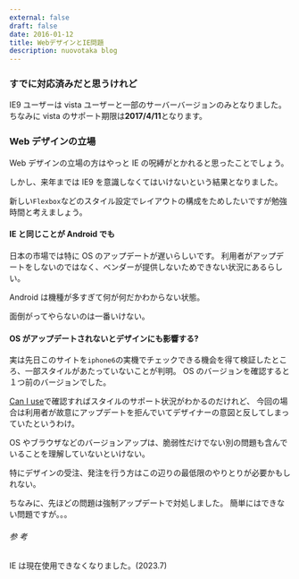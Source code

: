 ```yaml
---
external: false
draft: false
date: 2016-01-12
title: WebデザインとIE問題
description: nuovotaka blog
---
```


### すでに対応済みだと思うけれど

IE9 ユーザーは vista ユーザーと一部のサーバーバージョンのみとなりました。
ちなみに vista のサポート期限は**2017/4/11**となります。

### Web デザインの立場

Web デザインの立場の方はやっと IE の呪縛がとかれると思ったことでしょう。

しかし、来年までは IE9 を意識しなくてはいけないという結果となりました。

新しい`Flexbox`などのスタイル設定でレイアウトの構成をためしたいですが勉強時間と考えましょう。

#### IE と同じことが Android でも

日本の市場では特に OS のアップデートが遅いらしいです。
利用者がアップデートをしないのではなく、ベンダーが提供しないためできない状況にあるらしい。

Android は機種が多すぎて何が何だかわからない状態。

面倒がってやらないのは一番いけない。

#### OS がアップデートされないとデザインにも影響する?

実は先日このサイトを`iphone6`の実機でチェックできる機会を得て検証したところ、一部スタイルがあたっていないことが判明。
OS のバージョンを確認すると１つ前のバージョンでした。

[Can I use](http://caniuse.com/)で確認すればスタイルのサポート状況がわかるのだけれど、
今回の場合は利用者が故意にアップデートを拒んでいてデザイナーの意図と反してしまっていたというわけ。

OS やブラウザなどのバージョンアップは、脆弱性だけでない別の問題も含んでいることを理解していないといけない。

特にデザインの受注、発注を行う方はこの辺りの最低限のやりとりが必要かもしれない。

ちなみに、先ほどの問題は強制アップデートで対処しました。
簡単にはできない問題ですが。。。

###### 参 考

IE は現在使用できなくなりました。(2023.7)
